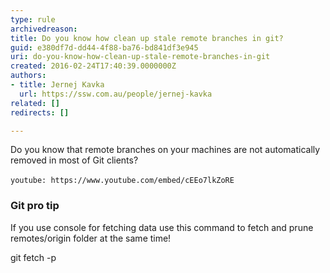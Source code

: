 ```yaml
---
type: rule
archivedreason: 
title: Do you know how clean up stale remote branches in git?
guid: e380df7d-dd44-4f88-ba76-bd841df3e945
uri: do-you-know-how-clean-up-stale-remote-branches-in-git
created: 2016-02-24T17:40:39.0000000Z
authors:
- title: Jernej Kavka
  url: https://ssw.com.au/people/jernej-kavka
related: []
redirects: []

---
```


Do you know that remote branches on your machines are not automatically removed in most of Git clients?

<!--endintro-->


`youtube: https://www.youtube.com/embed/cEEo7lkZoRE`
 

### Git pro tip

If you use console for fetching data use this command to fetch and prune remotes/origin folder at the same time!

git fetch -p
